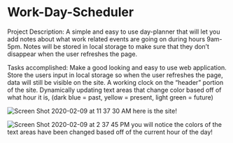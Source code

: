 # Work-Day-Scheduler

Project Description: A simple and easy to use day-planner that will let you add notes about what work related events are going on during hours 9am-5pm. Notes will be stored in local storage to make sure that they don’t disappear when the user refreshes the page. 

Tasks accomplished:
Make a good looking and easy to use web application.
Store the users input in local storage so when the user refreshes the page, data will still be visible on the site.
A working clock on the “header” portion of the site.
Dynamically updating text areas that change color based off of what hour it is, (dark blue = past, yellow = present, light green = future)

![Screen Shot 2020-02-09 at 11 37 30 AM](https://user-images.githubusercontent.com/46834613/74110050-23052880-4b57-11ea-8f07-9f89f201f50b.png)
here is the site!

![Screen Shot 2020-02-09 at 2 37 45 PM](https://user-images.githubusercontent.com/46834613/74110053-28627300-4b57-11ea-8088-430d4274e70f.png)
you will notice the colors of the text areas have been changed based off of the current hour of the day!

